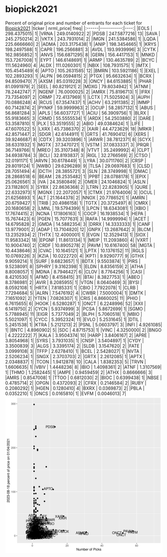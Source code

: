 # biopick2021
Percent of original price and number of entrants for each ticket for [Biopick2021](https://twitter.com/hashtag/Biopick2021)
|ticker |  nrml_price| freq|
|:------|-----------:|----:|
|EOLS   | 298.4375015|    1|
|VRNA   | 249.0140922|    2|
|PDSB   | 247.5877216|   13|
|SAVA   | 245.2750214|    2|
|VKTX   | 243.7931014|    2|
|IMGN   | 241.5384586|    1|
|LQDA   | 225.6666660|    2|
|ADMA   | 203.3175438|    1|
|ANIP   | 198.3454665|    1|
|KRYS   | 198.2497588|    1|
|CAPR   | 196.2566881|    3|
|AVDL   | 193.9939996|    3|
|CYTK   | 162.9856852|    1|
|ANVS   | 156.6871295|    8|
|GERN   | 156.4417153|    1|
|MNKD   | 153.7267008|    1|
|EYPT   | 146.6148691|    1|
|ARMP   | 130.4635789|    2|
|BCYC   | 111.5624960|    4|
|ALDX   | 111.0260301|    1|
|NBIX   | 108.7931575|    1|
|IMTX   | 105.4545489|    6|
|APTO   | 105.2631585|   12|
|BMRN   | 103.5921186|    1|
|EXEL   | 102.2893293|    1|
|ALPN   |  96.0594815|    2|
|PTGX   |  95.6632634|    1|
|BCRX   |  94.8509470|    7|
|AXSM   |  85.0319228|    3|
|ONCY   |  84.6153885|    1|
|PHAR   |  81.0991979|    2|
|SEEL   |  80.8219121|    2|
|MDXG   |  79.8034942|    1|
|ATNM   |  78.2442747|    7|
|NGENF  |  76.0000025|    2|
|AMRX   |  75.8196713|    1|
|IFRX   |  73.7354097|    2|
|ORMP   |  72.4137969|    1|
|LCTX   |  71.5025924|    3|
|AUPH   |  70.0886248|    4|
|RCUS   |  67.3547437|    1|
|ACHV   |  63.2911385|    2|
|IMMP   |  60.7142874|    2|
|PYNKF  |  59.9999963|    2|
|OCUP   |  58.2857132|    1|
|ABUS   |  56.8681284|    3|
|APLS   |  56.6037727|    1|
|ACIU   |  56.3909756|    1|
|BLRX   |  55.9183665|    3|
|CRMD   |  55.5555534|    1|
|ARDX   |  54.2503880|    2|
|DARE   |  53.3587810|    1|
|PLX    |  53.3519555|    2|
|ABIO   |  49.0384624|    1|
|LIFE   |  47.6070522|    5|
|LXRX   |  45.7386370|    2|
|XAIR   |  44.4723629|   18|
|MRKR   |  42.8571447|    2|
|SDGR   |  42.6144911|    1|
|GRTS   |  41.7690412|    6|
|XERS   |  39.9246687|    8|
|CDTX   |  39.3203896|    1|
|ARWR   |  38.7812371|    8|
|SCYX   |  38.6331932|    1|
|MGTX   |  37.3470721|    1|
|VSTM   |  37.0833337|    3|
|PRQR   |  36.7149766|    1|
|MREO   |  35.3107348|    8|
|VTVT   |  35.2499992|    4|
|CLPT   |  34.6938784|    3|
|BCLI   |  32.8193837|    3|
|RIGL   |  32.2766569|    2|
|CTSO   |  32.0191171|    1|
|ARVN   |  30.6178449|    1|
|LYRA   |  30.0711760|    2|
|CRSP   |  29.8019124|    1|
|NWBO   |  29.6296289|    9|
|TLSA   |  29.0697683|    1|
|CLSD   |  28.7051494|    4|
|DCTH   |  28.3855721|    3|
|SLN    |  28.3749998|    1|
|DMAC   |  28.2868518|    6|
|BEAM   |  28.2535482|    1|
|PPBT   |  28.0788178|    1|
|EPIX   |  25.0626561|    3|
|IVA    |  24.3580849|    2|
|OMER   |  24.1046824|    1|
|ASLN   |  23.1182801|    3|
|SYBX   |  22.8636368|    2|
|LTRN   |  22.8283905|    1|
|QURE   |  22.6332973|    1|
|MGNX   |  22.2072057|    1|
|CTMX   |  21.9764006|    3|
|OCUL   |  21.6256893|    1|
|ALT    |  21.1644378|    2|
|NNOX   |  20.7786521|    1|
|AMRN   |  20.6759427|    1|
|TRIB   |  20.4986158|    1|
|TGTX   |  20.3725497|    8|
|CMRX   |  20.1680658|    2|
|LMNL   |  19.5794399|    1|
|LPCN   |  18.6343081|    1|
|XBIO   |  17.7674415|    2|
|NCNA   |  17.1806163|    1|
|COCP   |  16.1938534|    1|
|HEPA   |  15.7674423|    6|
|PGEN   |  15.7077631|    3|
|RAFA   |  14.9999994|    1|
|ACET   |  14.6795828|    2|
|GMDA   |  14.5882354|    3|
|DRRX   |  14.3333333|    1|
|CANF   |  13.9779001|    2|
|ADAP   |  13.7104820|   12|
|GNPX   |  13.2687642|    3|
|BLCM   |  13.2352934|    2|
|THTX   |  12.4000001|    1|
|EVGN   |  12.3529413|    1|
|SIOX   |  11.9583342|   18|
|EPGNF  |  11.8613134|    1|
|MEIP   |  11.2093860|    4|
|VXRT   |  10.9004740|    2|
|CRDF   |  10.8905278|    2|
|PAVM   |  10.6167400|   58|
|MGTA   |  10.4438646|    3|
|CVAC   |  10.1645121|    1|
|LPTX   |  10.1376152|   11|
|RGLS   |  10.0769226|    3|
|KZIA   |  10.0222720|    4|
|KPTI   |   9.9290777|    9|
|GTHX   |   9.9059214|    1|
|SURF   |   9.6823657|    1|
|BDTX   |   9.5503874|    1|
|PIRS   |   9.5238091|    8|
|SPHRY  |   9.3162398|    1|
|ELDN   |   8.8356159|    2|
|ATHA   |   8.8008057|    1|
|MDNA   |   8.7946427|    6|
|CLOV   |   8.7764256|    1|
|CASI   |   8.4210530|    1|
|AFMD   |   8.4158415|   31|
|BTAI   |   8.3827753|    1|
|ABEO   |   8.3786981|    2|
|AVIR   |   8.2085955|    1|
|VTGN   |   8.0640469|    3|
|BYSI   |   8.0592108|    1|
|HRTX   |   7.8185331|    1|
|CBIO   |   7.7922078|    1|
|CLRB   |   7.7294684|    5|
|ALRN   |   7.5476192|    4|
|CWBR   |   7.5000004|    1|
|DMTK   |   7.1651092|    2|
|YTEN   |   7.0826307|    1|
|CRIS   |   6.8660025|   11|
|PHIO   |   6.7615655|    6|
|HOOK   |   6.5280287|    1|
|ONCT   |   6.2248996|   52|
|XXII   |   6.1419750|    2|
|CYCN   |   5.9374999|    3|
|PCSA   |   5.8672699|    1|
|SGMO   |   5.7788945|   11|
|EIGR   |   5.7377049|    2|
|BLPH   |   5.7060518|    1|
|MBIO   |   5.5021097|    1|
|CYCC   |   5.3952324|   11|
|EVLO   |   5.2531645|    1|
|DTIL   |   5.2451538|    1|
|KTRA   |   5.2121213|    2|
|PSNL   |   5.0603797|    3|
|INFI   |   4.9261085|    1|
|BNTC   |   4.8960902|    5|
|SDC    |   4.8715753|    1|
|VINC   |   4.3250000|    2|
|BNGO   |   4.2222222|    7|
|KALA   |   3.9504374|   10|
|HARP   |   3.8406167|    2|
|APRE   |   3.8054968|    1|
|SYRS   |   3.7931035|    1|
|CNSP   |   3.5404897|    1|
|CYDY   |   3.3500839|    3|
|ALGS   |   3.3395174|    2|
|SLDB   |   3.1547620|    2|
|FATE   |   3.0999108|    3|
|TFFP   |   2.6278410|    1|
|BCEL   |   2.5428027|    1|
|NVTA   |   2.5206234|    1|
|SNGX   |   2.3703703|    2|
|GRTX   |   2.2612085|    1|
|APTX   |   2.0348837|    1|
|TCON   |   1.9412878|   10|
|CALA   |   1.8382353|    5|
|TRVN   |   1.6606635|    1|
|VBIV   |   1.4448236|    8|
|IBIO   |   1.4098361|    2|
|ATNF   |   1.3107569|    1|
|THMO   |   1.2582445|    1|
|AMPE   |   0.9459459|    2|
|ATHX   |   0.8666666|    3|
|AMRS   |   0.8547008|    1|
|TTOO   |   0.6812030|    2|
|BIOC   |   0.6399438|    1|
|NBSE   |   0.4785714|    2|
|OPGN   |   0.4372093|    2|
|CFRX   |   0.2146584|    2|
|RUBY   |   0.2080292|    1|
|HGEN   |   0.1280410|    4|
|BXRX   |   0.0369873|    2|
|PBLA   |   0.0352210|    1|
|ONCS   |   0.0165810|    1|
|EVFM   |   0.0046013|    7|
![retvspicks](biopicks.png?raw=true)
